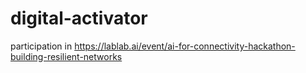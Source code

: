 # digital-activator 
participation in https://lablab.ai/event/ai-for-connectivity-hackathon-building-resilient-networks
